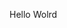 Hello Wolrd

























































































































































































































































































































































